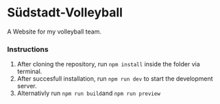 # Südstadt-Volleyball

A Website for my volleyball team.

### Instructions

1. After cloning the repository, run `npm install` inside the folder via terminal.
2. After succesfull installation, run `npm run dev` to start the development server.
3. Alternativly run `npm run build`and `npm run preview`

